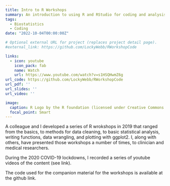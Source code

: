 ```yaml
---
title: Intro to R Workshops
summary: An introduction to using R and RStudio for coding and analysis.
tags:
  - Biostatistics
  - Coding
date: "2022-10-04T00:00:00Z"

# Optional external URL for project (replaces project detail page).
#external_link: https://github.com/LockyWebb/RWorkshopCode

links:
  - icon: youtube
    icon_pack: fab
    name: Watch
    url: https://www.youtube.com/watch?v=s1HSQHwmZ6g
url_code: https://github.com/LockyWebb/RWorkshopCode
url_pdf: ''
url_slides: ''
url_video: ''

image:
  caption: R Logo by the R foundation (licensed under Creative Commons Attribution-ShareAlike 4.0 International license (CC-BY-SA 4.0))
  focal_point: Smart
---
```


A colleague and I developed a series of R wrokshops in 2019 that ranged from the basics, to methods for data cleaning, to basic statistical analysis, writing functions, data wrangling, and plotting with ggplot2. I, along with others, have presented those workshops a number of times, to clinician and medical researchers. 

During the 2020 COVID-19 lockdowns, I recorded a series of youtube videos of the content (see link). 

The code used for the companion material for the workshops is available at the github link. 